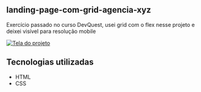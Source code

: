 ## landing-page-com-grid-agencia-xyz
Exercício passado no curso DevQuest, usei grid com o flex nesse projeto e deixei visível para resolução mobile

[<img src="./tela.gif" alt="Tela do projeto">](https://tobiasramos.github.io/landing-page-com-grid-agencia-xyz-main/)

## Tecnologias utilizadas
- HTML
- CSS